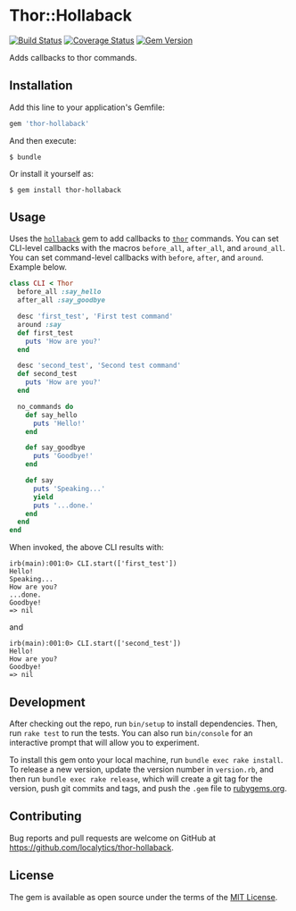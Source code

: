 # Thor::Hollaback

[![Build Status](https://travis-ci.org/localytics/thor-hollaback.svg?branch=master)](https://travis-ci.org/localytics/thor-hollaback)
[![Coverage Status](https://coveralls.io/repos/github/localytics/thor-hollaback/badge.svg?branch=master)](https://coveralls.io/github/localytics/thor-hollaback?branch=master)
[![Gem Version](https://img.shields.io/gem/v/thor-hollaback.svg?maxAge=2592000)](https://rubygems.org/gems/thor-hollaback)

Adds callbacks to thor commands.

## Installation

Add this line to your application's Gemfile:

```ruby
gem 'thor-hollaback'
```

And then execute:

    $ bundle

Or install it yourself as:

    $ gem install thor-hollaback

## Usage

Uses the [`hollaback`](https://github.com/localytics/hollaback) gem to add callbacks to [`thor`](https://github.com/erikhuda/thor) commands. You can set CLI-level callbacks with the macros `before_all`, `after_all`, and `around_all`. You can set command-level callbacks with `before`, `after`, and `around`. Example below.

```ruby
class CLI < Thor
  before_all :say_hello
  after_all :say_goodbye

  desc 'first_test', 'First test command'
  around :say
  def first_test
    puts 'How are you?'
  end

  desc 'second_test', 'Second test command'
  def second_test
    puts 'How are you?'
  end

  no_commands do
    def say_hello
      puts 'Hello!'
    end

    def say_goodbye
      puts 'Goodbye!'
    end

    def say
      puts 'Speaking...'
      yield
      puts '...done.'
    end
  end
end
```

When invoked, the above CLI results with:

```
irb(main):001:0> CLI.start(['first_test'])
Hello!
Speaking...
How are you?
...done.
Goodbye!
=> nil
```

and

```
irb(main):001:0> CLI.start(['second_test'])
Hello!
How are you?
Goodbye!
=> nil
```

## Development

After checking out the repo, run `bin/setup` to install dependencies. Then, run `rake test` to run the tests. You can also run `bin/console` for an interactive prompt that will allow you to experiment.

To install this gem onto your local machine, run `bundle exec rake install`. To release a new version, update the version number in `version.rb`, and then run `bundle exec rake release`, which will create a git tag for the version, push git commits and tags, and push the `.gem` file to [rubygems.org](https://rubygems.org).

## Contributing

Bug reports and pull requests are welcome on GitHub at https://github.com/localytics/thor-hollaback.

## License

The gem is available as open source under the terms of the [MIT License](http://opensource.org/licenses/MIT).
